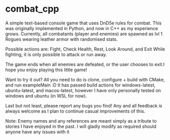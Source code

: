 # combat_cpp

A simple text-based console game that uses DnD5e rules for combat. This was originally implemented in Python, and now in C++ as my experience grows.
Currently, all combatants (player and enemies) are spawned as lvl 1 Rogues wearing leather armor with randomised stats.

Possible actions are: Fight, Check Health, Rest, Look Around, and Exit
While fighting, it is only possible to attack or run away.

The game ends when all enemies are defeated, or the user chooses to exit.I hope you enjoy playing this little game! 

Want to try it out? All you need to do is clone, configure + build with CMake, and run exampleMain :D 
It has passed build actions for windows-latest, ubuntu-latest, and macos-latest, however I have only personally tested on windows and ubuntu (in WSL for now).

Last but not least, please report any bugs you find! Any and all feedback is always welcome as I plan to continue casual improvements of this.

Note: Enemy names and any references are meant simply as a tribute to stories I have enjoyed in the past. I will gladly modify as required should anyone have any issues with it
